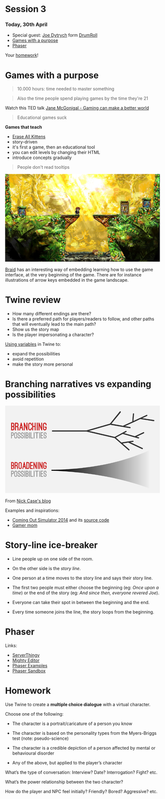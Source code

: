 # Session 3 

### Today, 30th April

* Special guest: [Joe Dytrych](https://twitter.com/somehats) form [DrumRoll](http://drumrollhq.com/)
* [Games with a purpose](#games-with-a-purpose)
* [Phaser](#phaser)

Your [homework](#homework)!


# Games with a purpose

> 10.000 hours: time needed to master something

> Also the time people spend playing games by the time they're 21

Watch this TED talk [Jane McGonigal - Gaming can make a better world](http://www.ted.com/talks/jane_mcgonigal_gaming_can_make_a_better_world?language=en#t-464468)


> Educational games suck

**Games that teach**

- [Erase All Kittens](https://staging.eraseallkittens.com)
- story-driven
- it's first a game, then an educational tool
- you can edit levels by changing their HTML
- introduce concepts gradually

> People don't read tooltips

![](assets/braid.jpg)

[Braid](http://braid-game.com) has an interesting way of embedding learning how to use the game interface, at the very beginning of the game. There are for instance illustrations of arrow keys embedded in the game landscape.

# Twine review

* How many different endings are there?
* Is there a preferred path for players/readers to follow, and other paths that will eventually lead to the main path?
* Show us the story map
* Is the player impersonating a character?


[Using variables](session-02.md#variables) in Twine to: 

* expand the possibilities
* avoid repetition 
* make the story more personal

# Branching narratives vs expanding possibilities

![](assets/branching-narrative-expanding-possibilities.png)

From [Nick Case's blog](http://blog.ncase.me/if-games-were-like-game-stories/)

<!--### Exercise

We give students the first sentence of a story, their brief is to develop it in a branching narrative. Working in small groups for an hour or so, then present and discuss results with the rest of the class.-->

Examples and inspirations: 
- [Coming Out Simulator 2014](http://ncase.itch.io/coming-out-simulator-2014) and its [source code](https://github.com/ncase/coming-out-simulator-2014)
- [Gamer mom](http://adventure.gamism.org/gamer_mom/)







# Story-line ice-breaker

* Line people up on one side of the room. 

* On the other side is the *story line*. 

* One person at a time moves to the story line and says their story line. 

* The first two people must either choose the beginning (eg: *Once upon a time*) or the end of the story (eg: *And since then, everyone revered Joe*). 

* Everyone can take their spot in between the beginning and the end. 

* Every time someone joins the line, the story loops from the beginning.





# Phaser

Links:
- [ServerThingy](https://github.com/DecodedCo/server-thingy/releases)
- [Mighty Editor](http://mightyfingers.com/)
- [Phaser Examples](http://phaser.io/examples)
- [Phaser Sandbox](http://phaser.io/sandbox)

<!--[Dialogger](http://j.dytry.ch/stuff/dialogger) (or similar tool that integrates with [Phaser](https://phaser.io/learn)) tutorial and workshop: how to translate a story into JSON

There may be some time left for q&a-->

<!--Check out [RenPy](http://www.renpy.org), a *visual novel engine*-->



# Homework

Use Twine to create a **multiple choice dialogue** with a virtual character. 

Choose one of the following:

* The character is a portrait/caricature of a person you know

* The character is based on the personality types from the Myers-Briggs test (note: pseudo-science)

* The character is a credible depiction of a person affected by mental or behavioural disorder

* Any of the above, but applied to the player’s character

What’s the type of conversation: Interview? Date? Interrogation? Fight? etc.

What’s the power relationship between the two character?

How do the player and NPC feel initially? Friendly? Bored? Aggressive? etc.
